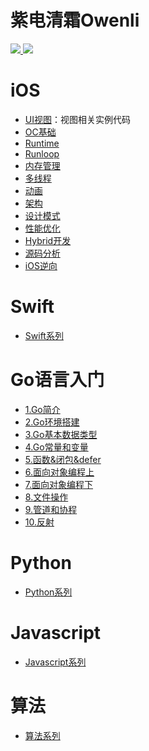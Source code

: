 # 紫电清霜Owenli

<a href="https://www.jianshu.com/u/10328c2b7d75">
<img src="https://img.shields.io/badge/%E7%AE%80%E4%B9%A6-%40%E7%B4%AB%E7%94%B5%E6%B8%85%E9%9C%9COwenli-b561fe.svg?style=flat&colorA=ed6f59">
</a>
<a href="https://jesuslove.github.io">
<img src="https://img.shields.io/badge/Blog-%40%E7%B4%AB%E7%94%B5%E6%B8%85%E9%9C%9Cowenli-f974ce.svg?style=flat&colorA=f4292e">
</a>

# iOS 

* [UI视图](/Content/iOS/UI视图)：视图相关实例代码
* [OC基础](/Content/iOS/OC基础)
* [Runtime](/Content/iOS/Runtime)
* [Runloop](/Content/iOS/Runloop)
* [内存管理](/Content/iOS/内存管理)
* [多线程](/Content/iOS/多线程)
* [动画](/Content/iOS/动画)
* [架构](/Content/iOS/架构)
* [设计模式](/Content/iOS/设计模式)
* [性能优化](/Content/iOS/性能优化)
* [Hybrid开发](/Content/iOS/Hybrid开发)
* [源码分析](/Content/iOS/源码分析)
* [iOS逆向](/Content/iOS/iOS逆向)
  
# Swift

* [Swift系列](/Content/Swift/)


# Go语言入门

* [1.Go简介](/Content/Go/Go入门/Docs/1.Go简介.md)
* [2.Go环境搭建](/Content/Go/Go入门/Docs/2.Go环境搭建.md)
* [3.Go基本数据类型](/Content/Go/Go入门/Docs/3.Go基本数据类型.md)
* [4.Go常量和变量](/Content/Go/Go入门/Docs/4.Go常量和变量.md)
* [5.函数&闭包&defer](/Content/Go/Go入门/Docs/5.函数&闭包&defer.md)
* [6.面向对象编程上](/Content/Go/Go入门/Docs/6.面向对象编程上.md)
* [7.面向对象编程下](/Content/Go/Go入门/Docs/7.面向对象编程下.md)
* [8.文件操作](/Content/Go/Go入门/Docs/8.文件操作.md)
* [9.管道和协程](/Content/Go/Go入门/Docs/9.管道和协程.md)
* [10.反射](/Content/Go/Go入门/Docs/10.反射.md)


# Python 

* [Python系列](/Content/Python/)

# Javascript

* [Javascript系列](/Content/Javascript/)

# 算法

* [算法系列](/Content/Algorithm/)